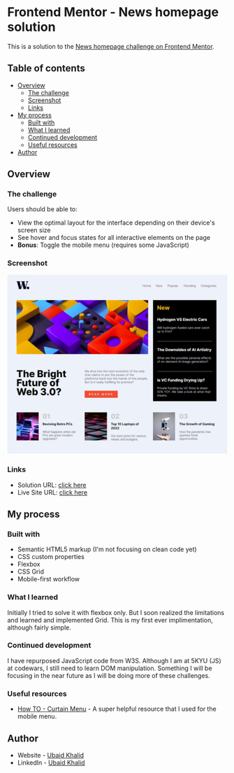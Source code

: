 # Frontend Mentor - News homepage solution

This is a solution to the [News homepage challenge on Frontend Mentor](https://www.frontendmentor.io/challenges/news-homepage-H6SWTa1MFl).

## Table of contents

- [Overview](#overview)
  - [The challenge](#the-challenge)
  - [Screenshot](#screenshot)
  - [Links](#links)
- [My process](#my-process)
  - [Built with](#built-with)
  - [What I learned](#what-i-learned)
  - [Continued development](#continued-development)
  - [Useful resources](#useful-resources)
- [Author](#author)

## Overview

### The challenge

Users should be able to:

- View the optimal layout for the interface depending on their device's screen size
- See hover and focus states for all interactive elements on the page
- **Bonus**: Toggle the mobile menu (requires some JavaScript)

### Screenshot

![](./images/screenshot.PNG)

### Links

- Solution URL: [click here](https://github.com/climaco-sarmiento/news-homepage-challenge)
- Live Site URL: [click here](https://climaco-sarmiento.github.io/news-homepage-challenge/)

## My process

### Built with

- Semantic HTML5 markup (I'm not focusing on clean code yet)
- CSS custom properties
- Flexbox
- CSS Grid
- Mobile-first workflow

### What I learned

Initially I tried to solve it with flexbox only. But I soon realized the limitations and learned and implemented Grid. This is my first ever implimentation, although fairly simple.

### Continued development

I have repurposed JavaScript code from W3S. Although I am at 5KYU (JS) at codewars, I still need to learn DOM manipulation. Something I will be focusing in the near future as I will be doing more of these challenges.

### Useful resources

- [How TO - Curtain Menu](https://www.w3schools.com/howto/howto_js_curtain_menu.asp) - A super helpful resource that I used for the mobile menu.

## Author

- Website - [Ubaid Khalid](https://www.ubaidkhalid.dev)
- LinkedIn - [Ubaid Khalid](https://www.linkedin.com/in/ubaid-khalid-dev/)
